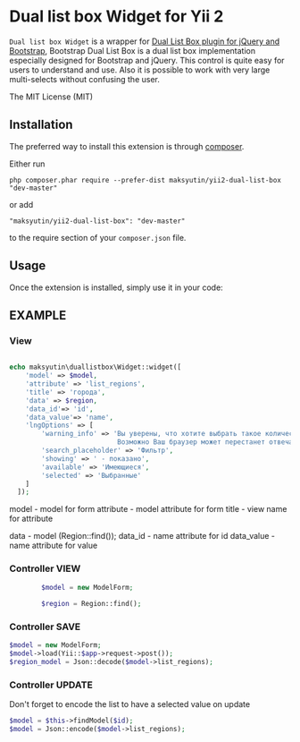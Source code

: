 Dual list box Widget for Yii 2
==================================

`Dual list box Widget` is a wrapper for [Dual List Box plugin for jQuery and Bootstrap](https://github.com/Geodan/DualListBox),
Bootstrap Dual List Box is a dual list box implementation especially designed for Bootstrap and jQuery. This control is quite easy for users to understand and use. Also it is possible to work with very large multi-selects without confusing the user.

The MIT License (MIT)

Installation
------------

The preferred way to install this extension is through [composer](http://getcomposer.org/download/).

Either run

```
php composer.phar require --prefer-dist maksyutin/yii2-dual-list-box "dev-master"
```

or add

```
"maksyutin/yii2-dual-list-box": "dev-master"
```

to the require section of your `composer.json` file.


Usage
-----

Once the extension is installed, simply use it in your code:

## EXAMPLE ##

### View ###
```php

echo maksyutin\duallistbox\Widget::widget([
    'model' => $model,
    'attribute' => 'list_regions',
    'title' => 'города',
    'data' => $region,
    'data_id'=> 'id',
    'data_value'=> 'name',
    'lngOptions' => [
        'warning_info' => 'Вы уверены, что хотите выбрать такое количество элементов?
                           Возможно Ваш браузер может перестанет отвечать на запросы..',
        'search_placeholder' => 'Фильтр',
        'showing' => ' - показано',
        'available' => 'Имеющиеся',
        'selected' => 'Выбранные'
    ]
  ]);
```
model - model for form
attribute - model attribute for form
title - view name for attribute

data - model (Region::find());
data_id - name attribute for id
data_value - name attribute for value

### Controller VIEW ###

```php
        $model = new ModelForm;
        
        $region = Region::find();
```

### Controller SAVE ###

```php
$model = new ModelForm;
$model->load(Yii::$app->request->post());
$region_model = Json::decode($model->list_regions);
```


### Controller UPDATE ###
Don't forget to encode the list to have a selected value on update
```php
$model = $this->findModel($id);
$model = Json::encode($model->list_regions);
```
